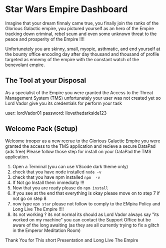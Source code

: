 # Star Wars Empire Dashboard

Imagine that your dream finnaly came true, you finally join the ranks of the Glorious Galactic empire, you pictured yourself as an hero of the Empire tracking down criminal, rebel scum
and even some unknown threat to the peace and prosperity of the Empire !!!!

Unfortunetely you are skinny, small, myopic, asthmatic, and end yourself at the bounty office encoding day after day thousand and thousand of profile targeted as ennemy of the empire with the constant watch
of the benevolant empire.

## The Tool at your Disposal

As a specialist of the Empire you were granted the Access to the Threat Management System (TMS) unfortunetely your user was not created yet so Lord Vador give you its credentials for perform your task

user: lordVador01
password: Ilovethedarkside123

## Welcome Pack (Setup)

Welcome trooper as a new recrue to the Glorious Galactic Empire you were granted the access to the TMS application and recieve a secure DataPad (ads free)
Please follow those step for install on your DataPad the TMS application.

1) Open a Terminal (you can use VScode dark theme only)
2) check that you have node installed ``node -v``
3) check that you have npm installed ``npm  -v``
4) If Not go Install them immediatly !!!
5) Now that you are ready please do ``npm install``
6) if you see at the end that everything is okay please move on to step 7 if not go on step 8
7) now type ``npm star`` please not follow to comply to the EMpira Policy and Long Live The Empire !!!!
8) its not working ? its not normal its should as Lord Vador always say "its worked on my machine" you can contact the Support Office but be aware of the long awaiting (as they are all currently trying to fix a glitch in the Emperor Meditation Room)

Thank You for This short Presentation and Long Live The Empire
